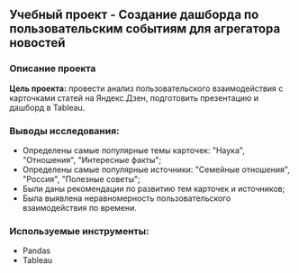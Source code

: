 ## Учебный проект - Создание дашборда по пользовательским событиям для агрегатора новостей

### Описание проекта

**Цель проекта:** провести анализ пользовательского взаимодействия с карточками статей на Яндекс.Дзен, подготовить презентацию и дашборд в Tableau.

### Выводы исследования:

* Определены самые популярные темы карточек: "Наука", "Отношения", "Интересные факты";
* Определены самые популярные источники: "Семейные отношения", "Россия", "Полезные советы";
* Были даны рекомендации по развитию тем карточек и источников;
* Была выявлена неравномерность пользовательского взаимодействия по времени.

### Используемые инструменты:

* Pandas
* Tableau